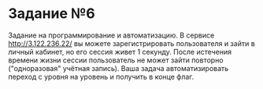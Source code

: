 # Задание №6
Задание на программирование и автоматизацию. В сервисе <http://3.122.236.22/> вы можете зарегистрировать пользователя и зайти в личный кабинет, но его сессия живет 1 секунду. После истечения времени жизни сессии пользователь не может зайти повторно ("одноразовая" учётная запись). Ваша задача автоматизировать переход с уровня на уровень и получить в конце флаг.